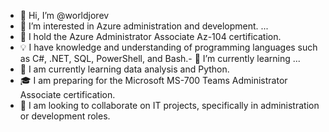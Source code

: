 - 👋 Hi, I’m @worldjorev
- 👀 I’m interested in Azure administration and development. ...
- 🌟 I hold the Azure Administrator Associate Az-104 certification.
- 💡 I have knowledge and understanding of programming languages such as C#, .NET, SQL, PowerShell, and Bash.- 🌱 I’m currently learning ...
- 🌱 I am currently learning data analysis and Python.
- 🎓 I am preparing for the Microsoft MS-700 Teams Administrator Associate certification.
- 💞️ I am looking to collaborate on IT projects, specifically in administration or development roles.

<!---
worldjorev/worldjorev is a ✨ special ✨ repository because its `README.md` (this file) appears on your GitHub profile.
You can click the Preview link to take a look at your changes.
--->
